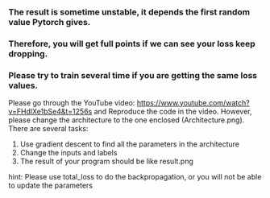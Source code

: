 ### The result is sometime unstable, it depends the first random value Pytorch gives.
### Therefore, you will get full points if we can see your loss keep dropping.
### Please try to train several time if you are getting the same loss values.

Please go through the YouTube video: https://www.youtube.com/watch?v=FHdlXe1bSe4&t=1256s
and Reproduce the code in the video. 
However, please change the architecture to the one enclosed (Architecture.png).
There are several tasks:
1. Use gradient descent to find all the parameters in the architecture
2. Change the inputs and labels
3. The result of your program should be like result.png

hint: Please use total_loss to do the backpropagation, or you will not be able to update the parameters
